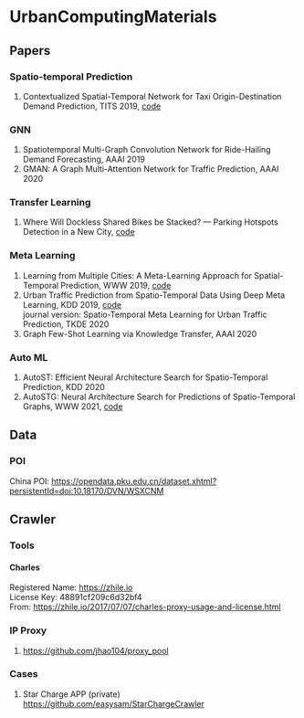 # UrbanComputingMaterials

## Papers
### Spatio-temporal Prediction
1. Contextualized Spatial-Temporal Network for Taxi Origin-Destination Demand Prediction, TITS 2019, [code](https://github.com/liulingbo918/CSTN)
### GNN
1. Spatiotemporal Multi-Graph Convolution Network for Ride-Hailing Demand Forecasting, AAAI 2019
2. GMAN: A Graph Multi-Attention Network for Traffic Prediction, AAAI 2020
### Transfer Learning
1. Where Will Dockless Shared Bikes be Stacked? — Parking Hotspots Detection in a New City, [code](https://github.com/TowardSun/mobike-hotspot-public)
### Meta Learning
1. Learning from Multiple Cities: A Meta-Learning Approach for Spatial-Temporal Prediction, WWW 2019, [code](https://github.com/huaxiuyao/MetaST)
2. Urban Traffic Prediction from Spatio-Temporal Data Using Deep Meta Learning, KDD 2019, [code](https://github.com/panzheyi/ST-MetaNet)<br>
   journal version: Spatio-Temporal Meta Learning for Urban Traffic Prediction, TKDE 2020
3. Graph Few-Shot Learning via Knowledge Transfer, AAAI 2020
### Auto ML
1. AutoST: Efficient Neural Architecture Search for Spatio-Temporal Prediction, KDD 2020
2. AutoSTG: Neural Architecture Search for  Predictions of Spatio-Temporal Graphs, WWW 2021, [code](https://github.com/panzheyi/AutoSTG)

## Data
### POI
China POI: https://opendata.pku.edu.cn/dataset.xhtml?persistentId=doi:10.18170/DVN/WSXCNM

## Crawler
### Tools
#### Charles
Registered Name: 	https://zhile.io<br>
License Key: 		48891cf209c6d32bf4<br>
From: https://zhile.io/2017/07/07/charles-proxy-usage-and-license.html
### IP Proxy
1. https://github.com/jhao104/proxy_pool
### Cases
1. Star Charge APP (private) https://github.com/easysam/StarChargeCrawler

